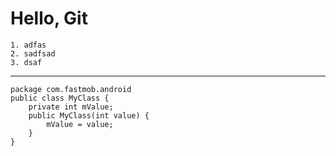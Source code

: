 Hello, Git
==========

    1. adfas
    2. sadfsad
    3. dsaf

--------------------------------------------------------------------------------

    package com.fastmob.android
    public class MyClass {
		private int mValue;
		public MyClass(int value) {
			mValue = value;
        }
    }
